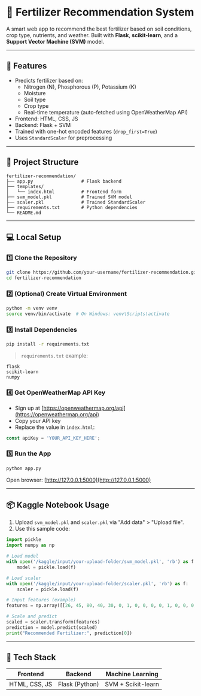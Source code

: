 # 🌾 Fertilizer Recommendation System

A smart web app to recommend the best fertilizer based on soil conditions, crop type, nutrients, and weather. Built with **Flask**, **scikit-learn**, and a **Support Vector Machine (SVM)** model.

---

## 🚀 Features

- Predicts fertilizer based on:
  - Nitrogen (N), Phosphorous (P), Potassium (K)
  - Moisture
  - Soil type
  - Crop type
  - Real-time temperature (auto-fetched using OpenWeatherMap API)
- Frontend: HTML, CSS, JS
- Backend: Flask + SVM
- Trained with one-hot encoded features (`drop_first=True`)
- Uses `StandardScaler` for preprocessing

---

## 📁 Project Structure

```
fertilizer-recommendation/
├── app.py                  # Flask backend
├── templates/
│   └── index.html          # Frontend form
├── svm_model.pkl           # Trained SVM model
├── scaler.pkl              # Trained StandardScaler
├── requirements.txt        # Python dependencies
└── README.md
```

---

## 💻 Local Setup

### 1️⃣ Clone the Repository
```bash
git clone https://github.com/your-username/fertilizer-recommendation.git
cd fertilizer-recommendation
```

### 2️⃣ (Optional) Create Virtual Environment
```bash
python -m venv venv
source venv/bin/activate  # On Windows: venv\Scripts\activate
```

### 3️⃣ Install Dependencies
```bash
pip install -r requirements.txt
```

> `requirements.txt` example:
```text
flask
scikit-learn
numpy
```

### 4️⃣ Get OpenWeatherMap API Key
- Sign up at [https://openweathermap.org/api](https://openweathermap.org/api)
- Copy your API key
- Replace the value in `index.html`:

```javascript
const apiKey = 'YOUR_API_KEY_HERE';
```

### 5️⃣ Run the App
```bash
python app.py
```

Open browser: [http://127.0.0.1:5000](http://127.0.0.1:5000)

---

## 📦 Kaggle Notebook Usage

1. Upload `svm_model.pkl` and `scaler.pkl` via "Add data" > "Upload file".
2. Use this sample code:

```python
import pickle
import numpy as np

# Load model
with open('/kaggle/input/your-upload-folder/svm_model.pkl', 'rb') as f:
    model = pickle.load(f)

# Load scaler
with open('/kaggle/input/your-upload-folder/scaler.pkl', 'rb') as f:
    scaler = pickle.load(f)

# Input features (example)
features = np.array([[26, 45, 80, 40, 30, 0, 1, 0, 0, 0, 0, 1, 0, 0, 0, 0, 0, 0, 0]])

# Scale and predict
scaled = scaler.transform(features)
prediction = model.predict(scaled)
print("Recommended Fertilizer:", prediction[0])
```

---

## 🧠 Tech Stack

| Frontend        | Backend       | Machine Learning |
|----------------|---------------|------------------|
| HTML, CSS, JS  | Flask (Python) | SVM + Scikit-learn |
